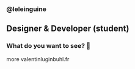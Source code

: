 ### @leleinguine
## Designer & Developer (student)

### What do you want to see? 👀
more valentinluginbuhl.fr
